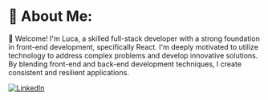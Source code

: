 # 💫 About Me:
🌟 Welcome! I'm Luca, a skilled full-stack developer with a strong foundation in front-end development, specifically React. I'm deeply motivated to utilize technology to address complex problems and develop innovative solutions. By blending front-end and back-end development techniques, I create consistent and resilient applications.

[![LinkedIn](https://img.shields.io/badge/LinkedIn-%230077B5.svg?logo=linkedin&logoColor=white)](https://www.linkedin.com/in/luca-di-marco/)
